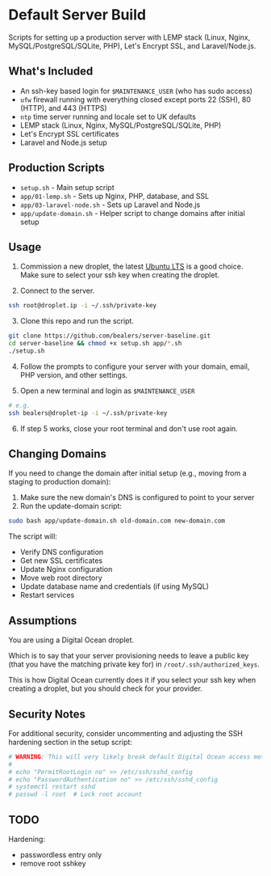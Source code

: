 # Default Server Build

Scripts for setting up a production server with LEMP stack (Linux, Nginx, MySQL/PostgreSQL/SQLite, PHP), Let's Encrypt SSL, and Laravel/Node.js.

## What's Included

- An ssh-key based login for `$MAINTENANCE_USER` (who has sudo access)
- `ufw` firewall running with everything closed except ports 22 (SSH), 80 (HTTP), and 443 (HTTPS)
- `ntp` time server running and locale set to UK defaults
- LEMP stack (Linux, Nginx, MySQL/PostgreSQL/SQLite, PHP)
- Let's Encrypt SSL certificates
- Laravel and Node.js setup

## Production Scripts

- `setup.sh` - Main setup script
- `app/01-lemp.sh` - Sets up Nginx, PHP, database, and SSL
- `app/03-laravel-node.sh` - Sets up Laravel and Node.js
- `app/update-domain.sh` - Helper script to change domains after initial setup

## Usage

1) Commission a new droplet, the latest [Ubuntu LTS](https://releases.ubuntu.com/) is a good choice. Make sure to select your ssh key when creating the droplet.

2) Connect to the server.

```bash
ssh root@droplet.ip -i ~/.ssh/private-key
```

3) Clone this repo and run the script.
```bash
git clone https://github.com/bealers/server-baseline.git
cd server-baseline && chmod +x setup.sh app/*.sh
./setup.sh
```

4) Follow the prompts to configure your server with your domain, email, PHP version, and other settings.

5) Open a new terminal and login as `$MAINTENANCE_USER`

```bash
# e.g.
ssh bealers@droplet-ip -i ~/.ssh/private-key
```

6) If step 5 works, close your root terminal and don't use root again.

## Changing Domains

If you need to change the domain after initial setup (e.g., moving from a staging to production domain):

1. Make sure the new domain's DNS is configured to point to your server
2. Run the update-domain script:
```bash
sudo bash app/update-domain.sh old-domain.com new-domain.com
```

The script will:
- Verify DNS configuration
- Get new SSL certificates
- Update Nginx configuration
- Move web root directory
- Update database name and credentials (if using MySQL)
- Restart services

## Assumptions

You are using a Digital Ocean droplet.

Which is to say that your server provisioning needs to leave a public key (that you have the matching private key for) in `/root/.ssh/authorized_keys`.

This is how Digital Ocean currently does it if you select your ssh key when creating a droplet, but you should check for your provider.

## Security Notes

For additional security, consider uncommenting and adjusting the SSH hardening section in the setup script:

```bash
# WARNING: This will very likely break default Digital Ocean access methods
#
# echo "PermitRootLogin no" >> /etc/ssh/sshd_config
# echo "PasswordAuthentication no" >> /etc/ssh/sshd_config
# systemctl restart sshd
# passwd -l root  # Lock root account
```

## TODO

Hardening:
- passwordless entry only
- remove root sshkey


